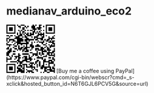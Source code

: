 # medianav_arduino_eco2

<img src="QR Code.png" alt="Buy me a coffee using PayPal"/>  
[Buy me a coffee using PayPal](https://www.paypal.com/cgi-bin/webscr?cmd=_s-xclick&hosted_button_id=N6T6GJL6PCV5G&source=url)
